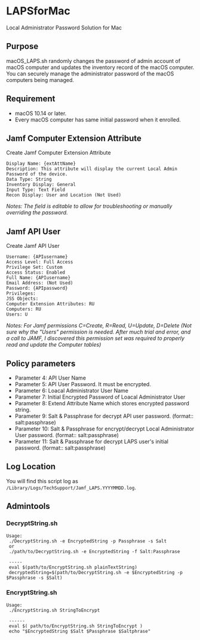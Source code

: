 # LAPSforMac
Local Administrator Password Solution for Mac

## Purpose
macOS_LAPS.sh randomly changes the password of admin account of macOS computer and updates the inventory record of the macOS computer. You can securely manage the administrator password of the macOS computers being managed.

## Requirement
- macOS 10.14 or later.
- Every macOS computer has same initial password when it enrolled.

## Jamf Computer Extension Attribute
Create Jamf Computer Extension Attribute

    Display Name: {extAttName}
    Description: This attribute will display the current Local Admin Password of the device.
    Data Type: String
    Inventory Display: General
    Input Type: Text Field
    Recon Display: User and Location (Not Used)

*Notes: The field is editable to allow for troubleshooting or manually overriding the password.*

## Jamf API User
Create Jamf API User

    Username: {APIusername}
    Access Level: Full Access
    Privilege Set: Custom
    Access Status: Enabled
    Full Name: {APIusername}
    Email Address: (Not Used)
    Password: {APIpassword}
    Privileges:
    JSS Objects:
    Computer Extension Attributes: RU
    Computers: RU
    Users: U

*Notes: For Jamf permissions C=Create, R=Read, U=Update, D=Delete (Not sure why the "Users" permission is needed. After much trial and error, and a call to JAMF, I discovered this permission set was required to properly read and update the Computer tables)*

## Policy parameters
- Parameter  4: API User Name
- Parameter  5: API User Password. It must be encrypted.
- Parameter  6: Loacal Administrator User Name
- Parameter  7: Initial Encrypted Password of Loacal Administrator User
- Parameter  8: Extend Attribute Name which stores encrypted password string.
- Parameter  9: Salt & Passphrase for decrypt API user password. (format:: salt:passphrase)
- Parameter 10: Salt & Passphrase for encrypt/decrypt Local Administrator User password.  (format:: salt:passphrase)
- Parameter 11: Salt & Passphrase for decrypt LAPS user's initial password.  (format:: salt:passphrase)

## Log Location
You will find this script log as `/Library/Logs/TechSupport/Jamf_LAPS.YYYYMMDD.log`.

## Admintools
### DecryptString.sh
```
Usage:
 ./DecryptString.sh -e EncryptedString -p Passphrase -s Salt
 or
 ./path/to/DecryptString.sh -e EncryptedString -f Salt:Passphrase

 -----
 eval $(path/to/EncryptString.sh plainTextString)
 decryptedString=$(path/to/DecryptString.sh -e $EncryptedString -p $Passphrase -s $Salt)
```
### EncryptString.sh
```
Usage:
 ./EncryptString.sh StringToEncrypt

 ------
 eval $( path/to/EncryptString.sh StringToEncrypt )
 echo "$EncryptedString $Salt $Passphrase $Saltphrase"
 ```
